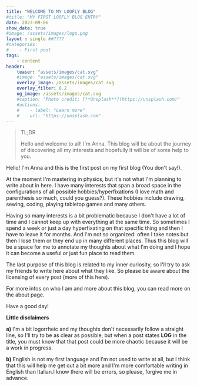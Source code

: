 ```yaml
---
title: "WELCOME TO MY LOOFLY BLOG"
#title: "MY FIRST LOOFLY BLOG ENTRY"
date: 2023-09-06
show_date: true
#image: /assets/images/logo.png
layout : single ##????
#categories:
#    - First post
tags:
    - content
header: 
    teaser: "assets/images/cat.svg"
    #image: "assets/images/cat.svg"
    overlay_image: /assets/images/cat.svg
    overlay_filter: 0.2
    og_image: /assets/images/cat.svg
    #caption: "Photo credit: [**Unsplash**](https://unsplash.com)"
    #actions:
    #    - label: "Learn more"
    #    url: "https://unsplash.com"
---
```


<!--bundle exec jekyll serve-->
<!--Babbling Lion Of Fluff-->
<!-- Hello again evrynyan, how are your cats? -->

>TL;DR
>
>Hello and welcome to all! I'm Anna. This blog will be about the journey of discovering all my interests and hopefully it will be of some help to you.

Hello! I'm Anna and this is the first post on my first blog (You don't say!). 

At the moment I'm mastering in physics, but it's not what I'm planning to write about in here. I have many interests that span a broad space in the configurations of all possible hobbies/hyperfixations (I love math and parenthesis so much, could you guess?). These hobbies include drawing, sewing, coding, playing tabletop games and many others.

Having so many interests is a bit problematic because I don't have a lot of time and I cannot keep up with everything at the same time. So sometimes I spend a week or just a day hyperfixating on that specific thing and then I have to leave it for months. And I'm not so organized: often I take notes but then I lose them or they end up in many different places. Thus this blog will be a space for me to annotate my thoughts about what I'm doing and I hope it can become a useful or just fun place to read them.

The last purpose of this blog is related to my inner curiosity, so I'll try to ask my friends to write here about what they like. So please be aware about the licensing of every post (more of this here).

For more infos on who I am and more about this blog, you can read more on the about page. 

Have a good day!

<!--often I note something down then lose it or just forget to write it, so this blog will be a space for me to annotate my thoughts about what I'm doing and I hope it can become a useful or just fun place to read them.--> 

**Little disclaimers** 

**a)** I'm a bit logorrheic and my thoughts don't necessarily follow a straight line, so I'll try to be as clear as possible, but when a post states **LOG** in the title, you must know that that post could be more chaotic because it will be a work in progress.

**b)** English is not my first language and I'm not used to write at all, but I think that this will help me get out a bit more and I'm more comfortable writing in English than Italian.I know there will be errors, so please, forgive me in advance. 

